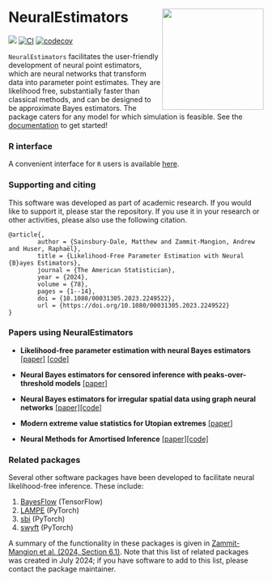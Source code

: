 # NeuralEstimators <img align="right" width="200" src="https://github.com/msainsburydale/NeuralEstimators.jl/blob/main/docs/src/assets/logo.png?raw=true">

<!-- ![NeuralEstimators](https://github.com/msainsburydale/NeuralEstimators.jl/blob/main/docs/src/assets/logo.png?raw=true) -->

[![][docs-dev-img]][docs-dev-url]
[![CI](https://github.com/msainsburydale/NeuralEstimators.jl/actions/workflows/CI.yml/badge.svg)](https://github.com/msainsburydale/NeuralEstimators.jl/actions/workflows/CI.yml)
[![codecov](https://codecov.io/gh/msainsburydale/NeuralEstimators.jl/branch/main/graph/badge.svg?token=6cXItEsKs5)](https://codecov.io/gh/msainsburydale/NeuralEstimators.jl)
<!-- [![][R-repo-img]][R-repo-url] -->

[docs-dev-img]: https://img.shields.io/badge/docs-dev-blue.svg
[docs-dev-url]: https://msainsburydale.github.io/NeuralEstimators.jl/dev/

[R-repo-img]: https://img.shields.io/badge/R-interface-blue.svg
[R-repo-url]: https://github.com/msainsburydale/NeuralEstimators

`NeuralEstimators` facilitates the user-friendly development of neural point estimators, which are neural networks that transform data into parameter point estimates. They are likelihood free, substantially faster than classical methods, and can be designed to be approximate Bayes estimators. The package caters for any model for which simulation is feasible. See the [documentation](https://msainsburydale.github.io/NeuralEstimators.jl/dev/) to get started!

### R interface

A convenient interface for `R` users is available [here](https://github.com/msainsburydale/NeuralEstimators).


### Supporting and citing

This software was developed as part of academic research. If you would like to support it, please star the repository. If you use it in your research or other activities, please also use the following citation.

```
@article{,
		author = {Sainsbury-Dale, Matthew and Zammit-Mangion, Andrew and Huser, Raphaël},
		title = {Likelihood-Free Parameter Estimation with Neural {B}ayes Estimators},
		journal = {The American Statistician},
		year = {2024},
		volume = {78},
		pages = {1--14},
		doi = {10.1080/00031305.2023.2249522},
		url = {https://doi.org/10.1080/00031305.2023.2249522}
}
```

### Papers using NeuralEstimators

- **Likelihood-free parameter estimation with neural Bayes estimators** [[paper]](https://www.tandfonline.com/doi/full/10.1080/00031305.2023.2249522) [[code]](https://github.com/msainsburydale/NeuralBayesEstimators)

- **Neural Bayes estimators for censored inference with peaks-over-threshold models** [[paper]](https://arxiv.org/abs/2306.15642)

- **Neural Bayes estimators for irregular spatial data using graph neural networks** [[paper]](https://arxiv.org/abs/2310.02600)[[code]](https://github.com/msainsburydale/NeuralEstimatorsGNN)

- **Modern extreme value statistics for Utopian extremes** [[paper]](https://arxiv.org/abs/2311.11054)

- **Neural Methods for Amortised Inference** [[paper]](https://arxiv.org/abs/2404.12484)[[code]](https://github.com/andrewzm/Amortised_Neural_Inference_Review)


### Related packages 

Several other software packages have been developed to facilitate neural likelihood-free inference. These include:

1. [BayesFlow](https://github.com/stefanradev93/BayesFlow) (TensorFlow)
1. [LAMPE](https://github.com/probabilists/lampe) (PyTorch)
1. [sbi](https://github.com/sbi-dev/sbi) (PyTorch)
1. [swyft](https://github.com/undark-lab/swyft) (PyTorch)


A summary of the functionality in these packages is given in [Zammit-Mangion et al. (2024, Section 6.1)](https://arxiv.org/abs/2404.12484). Note that this list of related packages was created in July 2024; if you have software to add to this list, please contact the package maintainer. 